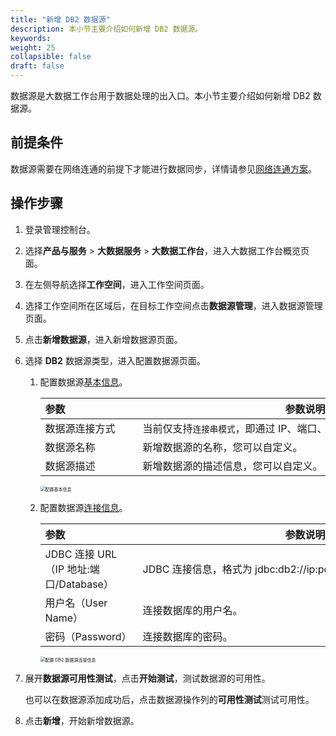 ```yaml
---
title: "新增 DB2 数据源"
description: 本小节主要介绍如何新增 DB2 数据源。 
keywords: 
weight: 25
collapsible: false
draft: false
---
```


数据源是大数据工作台用于数据处理的出入口。本小节主要介绍如何新增 DB2 数据源。

## 前提条件

数据源需要在网络连通的前提下才能进行数据同步，详情请参见[网络连通方案](/bigdata/dataomnis/manual/connect/)。

## 操作步骤

1. 登录管理控制台。
2. 选择**产品与服务** > **大数据服务** > **大数据工作台**，进入大数据工作台概览页面。
3. 在左侧导航选择**工作空间**，进入工作空间页面。
4. 选择工作空间所在区域后，在目标工作空间点击**数据源管理**，进入数据源管理页面。
5. 点击**新增数据源**，进入新增数据源页面。
6. 选择 **DB2** 数据源类型，进入配置数据源页面。

   1. 配置数据源[基本信息](#基本信息)。

      | <span style="display:inline-block;width:140px">参数</span>  | <span style="display:inline-block;width:520px">参数说明</span>  |
      | :------------- | ---------------------------------------------------------- |
      | 数据源连接方式   | 当前仅支持`连接串模式`，即通过 IP、端口、用户名密码进行连接。 |
      | 数据源名称     | 新增数据源的名称，您可以自定义。                            |
      | 数据源描述     | 新增数据源的描述信息，您可以自定义。                         |

      <img src="/bigdata/dataomnis/_images/source_data_set_basic.png" alt="配置基本信息" style="zoom:50%;" />

   2. 配置数据源[连接信息](#连接信息)。

      | <span style="display:inline-block;width:140px">参数</span>  | <span style="display:inline-block;width:520px">参数说明</span>  |
      | :--------- | -------------------------------------------- |
      | JDBC 连接 URL（IP 地址:端口/Database）    | JDBC 连接信息，格式为 jdbc:db2://ip:port/database?useSSL=false。  |         
      | 用户名（User Name）     | 连接数据库的用户名。                           |
      | 密码（Password）       | 连接数据库的密码。                                | 

      <img src="/bigdata/dataomnis/_images/source_data_set_db2_connect.png" alt="配置 DB2 数据源连接信息" style="zoom:50%;" />

7. 展开**数据源可用性测试**，点击**开始测试**，测试数据源的可用性。

   也可以在数据源添加成功后，点击数据源操作列的**可用性测试**测试可用性。

8. 点击**新增**，开始新增数据源。
